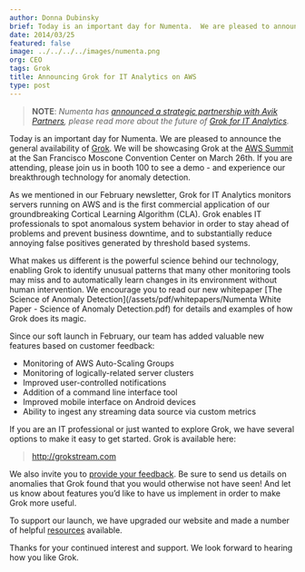 ```yaml
---
author: Donna Dubinsky
brief: Today is an important day for Numenta.  We are pleased to announce the general availability of Grok on the Amazon Web Services Marketplace. We will be showcasing Grok at the
date: 2014/03/25
featured: false
image: ../../../../images/numenta.png
org: CEO
tags: Grok
title: Announcing Grok for IT Analytics on AWS
type: post
---
```


> **NOTE**: *Numenta has [announced a strategic partnership with Avik
  Partners](/press/2015/08/19/numenta-announces-licensing-of-grok-for-it-to-avik-partners/),
  please read more about the future of
  [Grok for IT Analytics](http://grokstream.com).*

Today is an important day for Numenta.  We are pleased to announce the general
availability of [Grok](http://grokstream.com). We will be showcasing Grok at the
[AWS Summit](https://aws.amazon.com/aws-summit-2014/san-francisco/)
at the San Francisco Moscone Convention Center on March 26th.  If you are
attending, please join us in booth 100 to see a demo - and experience our
breakthrough technology for anomaly detection.

As we mentioned in our February newsletter, Grok for IT Analytics monitors
servers running on AWS and is the first commercial application of our
groundbreaking Cortical Learning Algorithm (CLA). Grok enables
IT professionals to spot anomalous system behavior in order to stay ahead of
problems and prevent business downtime, and to substantially reduce annoying
false positives generated by threshold based systems.

What makes us different is the powerful science behind our technology, enabling
Grok to identify unusual patterns that many other monitoring tools may miss and
to automatically learn changes in its environment without human intervention.
We encourage you to read our new whitepaper
[The Science of Anomaly Detection](/assets/pdf/whitepapers/Numenta White Paper - Science of Anomaly Detection.pdf)
for details and examples of how Grok does its magic.

Since our soft launch in February, our team has added valuable new features
based on customer feedback:

* Monitoring of AWS Auto-Scaling Groups
* Monitoring of logically-related server clusters
* Improved user-controlled notifications
* Addition of a command line interface tool
* Improved mobile interface on Android devices
* Ability to ingest any streaming data source via custom metrics

If you are an IT professional or just wanted to explore Grok, we have several
options to make it easy to get started.  Grok is available here:

> http://grokstream.com

We also invite you to [provide your feedback](/careers-team-and-contact/). Be
sure to send us details on anomalies that Grok found that you would otherwise
not have seen!  And let us know about features you’d like to have us implement
in order to make Grok more useful.

To support our launch, we have upgraded our website and made a number of helpful
[resources](http://grokstream.com) available.

Thanks for your continued interest and support.  We look forward to hearing how
you like Grok.

